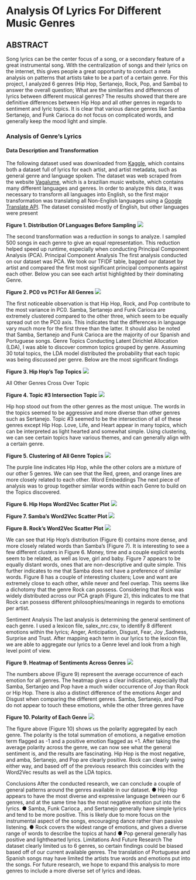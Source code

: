 # Analysis Of Lyrics For Different Music Genres


## ABSTRACT
Song lyrics can be the center focus of a song, or a secondary feature of a great
instrumental song. With the centralization of songs and their lyrics on the internet, this
gives people a great opportunity to conduct a meta analysis on patterns that artists take
to be a part of a certain genre. For this project, I analyzed 6 genres (Hip Hop, Sertanejo,
Rock, Pop, and Samba) to answer the overall question; What are the similarities and
differences of lyrics between different musical genres? The results showed that
there are definitive differences between Hip Hop and all other genres in regards to
sentiment and lyric topics. It is clear that various dance genres like Samba Sertanejo,
and Funk Carioca do not focus on complicated words, and generally keep the mood
light and simple.
### Analysis of Genre’s Lyrics
#### Data Description and Transformation
The following dataset used was downloaded from [Kaggle](https://www.kaggle.com/datasets/neisse/scrapped-lyrics-from-6-genres), which contains both a
dataset full of lyrics for each artist, and artist metadata, such as general genre and
language spoken. The dataset was web scraped from the website [Vagalume](https://www.vagalume.com.br/), which is a
brazilian music website, which contains many different languages and genres.
In order to analyze this data, it was necessary to transform all languages into English,
so the first major transformation was translating all Non-English languages using a
[Google Translate API](https://cloud.google.com/translate). The dataset consisted mostly of English, but other languages
were present

**Figure 1. Distribution Of Languages Before Sampling**
![](https://github.com/GrantRedfield/MusicGenreLyricAnalysis/blob/main/images/Figure_1.png)


The second transformation was a reduction in songs to analyze. I sampled 500 songs in
each genre to give an equal representation. This reduction helped speed up runtime,
especially when conducting Principal Component Analysis (PCA).
Principal Component Analysis
The first analysis conducted on our dataset was PCA. We took our TFIDF table, bagged
our dataset by artist and compared the first most significant principal components
against each other. Below you can see each artist highlighted by their dominating
Genre.


**Figure 2. PC0 vs PC1 For All Genres**
![](https://github.com/GrantRedfield/MusicGenreLyricAnalysis/blob/main/images/PCA.jpg)



The first noticeable observation is that Hip Hop, Rock, and Pop contribute to the most
variance in PC0. Samba, Sertanejo and Funk Carioca are extremely clustered
compared to the other three, which seem to be equally spread out on the PC0 axis. This
indicates that the differences in language vary much more for the first three than the
latter. It should also be noted that Samba, Sertanejo and Funk Carioca are the majority
of our Spanish and Portuguese songs.
Genre Topics
Conducting Latent Dirichlet Allocation (LDA), I was able to discover common topics
grouped by genre. Assuming 30 total topics, the LDA model distributed the probability
that each topic was being discussed per genre. Below are the most significant findings


**Figure 3. Hip Hop’s Top Topics**
![](https://github.com/GrantRedfield/MusicGenreLyricAnalysis/blob/main/images/Figure_3_Hip_Hop.jpg)
                   



All Other Genres Cross Over Topic


**Figure 4. Topic #3 Intersection Topic**
![](https://github.com/GrantRedfield/MusicGenreLyricAnalysis/blob/main/images/Figure_4.jpg)

Hip hop stood out from the other genres as the most unique. The words in the topics
seemed to be aggressive and more diverse than other genres such as Sertanejo.
Topic #3 seemed to be the intersection of all of these genres except Hip Hop. Love, Life,
and Heart appear in many topics, which can be interpreted as light hearted and
somewhat simple.
Using clustering, we can see certain topics have various themes, and can generally
align with a certain genre.

**Figure 5. Clustering of All Genre Topics**
![](https://github.com/GrantRedfield/MusicGenreLyricAnalysis/blob/main/images/Figure_5.png)

The purple line indicates Hip Hop, while the other colors are a mixture of our other 5
genres. We can see that the Red, green, and orange lines are more closely related to
each other.
Word Embeddings
The next piece of analysis was to group together similar words within each Genre to
build on the Topics discovered.


**Figure 6. Hip Hops Word2Vec Scatter Plot**
![](https://github.com/GrantRedfield/MusicGenreLyricAnalysis/blob/main/images/Figure_6.png)


**Figure 7. Samba’s Word2Vec Scatter Plot**
![](https://github.com/GrantRedfield/MusicGenreLyricAnalysis/blob/main/images/Figure_7.png)


**Figure 8. Rock’s Word2Vec Scatter Plot**
![](https://github.com/GrantRedfield/MusicGenreLyricAnalysis/blob/main/images/Figure_8.png)

We can see that Hip Hop’s distribution (Figure 6) contains more dense, and more closely related
words than Samba’s (Figure 7). It is interesting to see a few different clusters in Figure 6.
Money, time and a couple explicit words seem to be related, as well as love, girl and baby.
Figure 7 appears to be equally distant words, ones that are non-descriptive and quite simple.
This further indicates to me that Samba does not have a preference of similar words. Figure 8
has a couple of interesting clusters; Love and want are extremely close to each other, while
never and feel overlap. This seems like a dichotomy that the genre Rock can possess.
Considering that Rock was widely distributed across our PCA graph (Figure 2), this indicates to
me that Rock can possess different philosophies/meanings in regards to emotions per artist.

Sentiment Analysis
The last analysis is determining the general sentiment of each genre. I used a lexicon
file, salex_nrc.csv, to identify 8 different emotions within the lyrics; Anger, Anticipation,
Disgust, Fear, Joy ,Sadness, Surprise and Trust. After mapping each term in our lyrics
to the lexicon file, we are able to aggregate our lyrics to a Genre level and look from a
high level point of view.


**Figure 9. Heatmap of Sentiments Across Genres**
![](https://github.com/GrantRedfield/MusicGenreLyricAnalysis/blob/main/images/Figure_9.png)

The numbers above (Figure 9) represent the average occurrence of each emotion for all
genres. The heatmap gives a clear indication, especially that Samba, Sertanjeo and
Pop have a much wider occurrence of Joy than Rock or Hip Hop. There is also a distinct
difference of the emotions Anger and Disgust when comparing the different genres.
Samba, Sertanejo, and Pop do not appear to touch these emotions, while the other
three genres have

**Figure 10. Polarity of Each Genre**
![](https://github.com/GrantRedfield/MusicGenreLyricAnalysis/blob/main/images/Figure_10.png)

The figure above (Figure 10) shows us the polarity aggregated by each genre. The
polarity is the total summation of emotions, a negative emotion term flagged as -1 and a
positive emotion flagged as +1. After taking the average polarity across the genre, we
can now see what the general sentiment is, and the results are fascinating.
Hip Hop is the most negative, and amba, Sertanejo, and Pop are clearly positive. Rock
can clearly swing either way, and based off of the previous research this coincides with
the Word2Vec results as well as the LDA topics.

Conclusions
After the conducted research, we can conclude a couple of general patterns around the
genres available in our dataset.
● Hip Hop appears to have the most diverse and expressive language between our
6 genres, and at the same time has the most negative emotion put into the lyrics.
● Samba, Funk Carioca , and Sertanejo generally have simple lyrics and tend to be
more positive. This is likely due to more focus on the instrumental aspect of the
songs, encouraging dance rather than passive listening.
● Rock covers the widest range of emotions, and gives a diverse range of words to
describe the topics at hand
● Pop general generally has positive and lighthearted lyrics.
Limitations And Future Research
The dataset clearly limited us to 6 genres, so certain findings could be biased based off of our
current available genres. The translation of Portuguese and Spanish songs may have limited
the artists true words and emotions put into the songs. For future research, we hope to expand
this analysis to more genres to include a more diverse set of lyrics and ideas.


